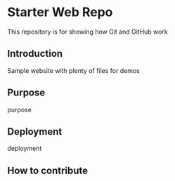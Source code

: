 # Starter Web Repo

This repository is for showing how Git and GitHub work


## Introduction

Sample website with plenty of files for demos


## Purpose
 purpose
 

## Deployment

deployment
## How to contribute